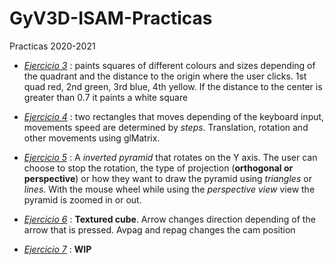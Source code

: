 # GyV3D-ISAM-Practicas
Practicas 2020-2021 

- [*Ejercicio 3*](https://chinijo21.github.io/GyV3D-ISAM-Practicas/Ej3/Ej3_Juan_GyV3D.html) : paints squares of different colours and sizes depending of the quadrant and the distance to the origin where the user clicks. 1st quad red, 2nd green, 3rd blue, 4th yellow. If the distance to the center is greater than 0.7 it paints a white square    


- [*Ejercicio 4*](https://chinijo21.github.io/GyV3D-ISAM-Practicas/Ej4/Ej4_Juan_GyV3D.html) : two rectangles that moves depending of the keyboard input, movements speed are determined by *steps*. Translation, rotation and other movements using glMatrix.


- [*Ejercicio 5*](https://chinijo21.github.io/GyV3D-ISAM-Practicas/Ej5/Ej5_Juan_GyV3D.html) : A *inverted pyramid* that rotates on the Y axis. The user can choose to stop the rotation, the type of projection (**orthogonal or perspective**) or how they want to draw the pyramid using *triangles* or *lines*. With the mouse wheel while using the *perspective view* view the pyramid is zoomed in or out.


- [*Ejercicio 6*](https://chinijo21.github.io/GyV3D-ISAM-Practicas/Ej6/Ej6_Juan_GyV3D.html) : **Textured cube**. Arrow changes direction depending of the arrow that is pressed. Avpag and repag changes the cam position

- [*Ejercicio 7*](https://github.com/chinijo21/GyV3D-ISAM-Practicas/Ej7/Ejercicio7_Juan_GyV3D.html) : **WIP**



